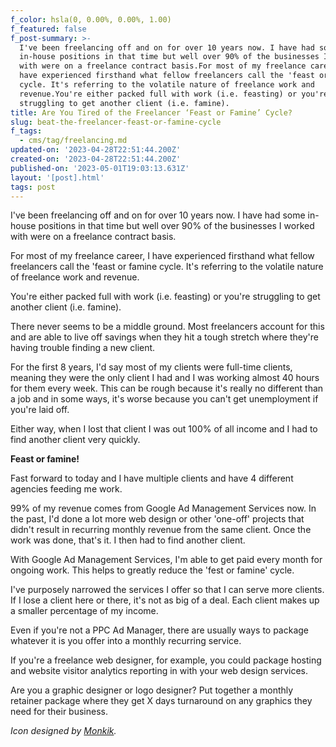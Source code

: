 ```yaml
---
f_color: hsla(0, 0.00%, 0.00%, 1.00)
f_featured: false
f_post-summary: >-
  I've been freelancing off and on for over 10 years now. I have had some
  in-house positions in that time but well over 90% of the businesses I worked
  with were on a freelance contract basis.For most of my freelance career, I
  have experienced firsthand what fellow freelancers call the 'feast or famine
  cycle. It's referring to the volatile nature of freelance work and
  revenue.You're either packed full with work (i.e. feasting) or you're
  struggling to get another client (i.e. famine).
title: Are You Tired of the Freelancer ‘Feast or Famine’ Cycle?
slug: beat-the-freelancer-feast-or-famine-cycle
f_tags:
  - cms/tag/freelancing.md
updated-on: '2023-04-28T22:51:44.200Z'
created-on: '2023-04-28T22:51:44.200Z'
published-on: '2023-05-01T19:03:13.631Z'
layout: '[post].html'
tags: post
---
```


I've been freelancing off and on for over 10 years now. I have had some in-house positions in that time but well over 90% of the businesses I worked with were on a freelance contract basis.

For most of my freelance career, I have experienced firsthand what fellow freelancers call the 'feast or famine cycle. It's referring to the volatile nature of freelance work and revenue.

You're either packed full with work (i.e. feasting) or you're struggling to get another client (i.e. famine).

There never seems to be a middle ground. Most freelancers account for this and are able to live off savings when they hit a tough stretch where they're having trouble finding a new client.

For the first 8 years, I'd say most of my clients were full-time clients, meaning they were the only client I had and I was working almost 40 hours for them every week. This can be rough because it's really no different than a job and in some ways, it's worse because you can't get unemployment if you're laid off.

Either way, when I lost that client I was out 100% of all income and I had to find another client very quickly.

**Feast or famine!**

Fast forward to today and I have multiple clients and have 4 different agencies feeding me work.

99% of my revenue comes from Google Ad Management Services now. In the past, I'd done a lot more web design or other 'one-off' projects that didn't result in recurring monthly revenue from the same client. Once the work was done, that's it. I then had to find another client.

With Google Ad Management Services, I'm able to get paid every month for ongoing work. This helps to greatly reduce the 'fest or famine' cycle.

I've purposely narrowed the services I offer so that I can serve more clients. If I lose a client here or there, it's not as big of a deal. Each client makes up a smaller percentage of my income.

Even if you're not a PPC Ad Manager, there are usually ways to package whatever it is you offer into a monthly recurring service.

If you're a freelance web designer, for example, you could package hosting and website visitor analytics reporting in with your web design services.

Are you a graphic designer or logo designer? Put together a monthly retainer package where they get X days turnaround on any graphics they need for their business.

_Icon designed by_ [_Monkik_](https://www.flaticon.com/authors/monkik?ref=freak.marketing)_._

‍
